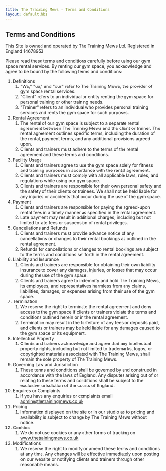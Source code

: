 ```yaml
---
title: The Training Mews - Terms and Conditions
layout: default.hbs
---
```


<div class="mb-5"></div>

<div class="container">

## Terms and Conditions

This Site is owned and operated by The Training Mews Ltd.  Registered in England 14678953

Please read these terms and conditions carefully before using our gym space rental services. By renting our gym space, you acknowledge and agree to be bound by the following terms and conditions:

1. Definitions
   1. "We," "us," and "our" refer to The Training Mews, the provider of gym space rental services.
   1. "Client" refers to an individual or entity renting the gym space for personal training or other training needs.
   1. "Trainer" refers to an individual who provides personal training services and rents the gym space for such purposes.
1. Rental Agreement
   1. The rental of our gym space is subject to a separate rental agreement between The Training Mews and the client or trainer. The rental agreement outlines specific terms, including the duration of the rental, payment terms, and any additional provisions agreed upon.
   1. Clients and trainers must adhere to the terms of the rental agreement and these terms and conditions.
1. Facility Usage
   1. Clients and trainers agree to use the gym space solely for fitness and training purposes in accordance with the rental agreement.
   1. Clients and trainers must comply with all applicable laws, rules, and regulations while using our gym space.
   1. Clients and trainers are responsible for their own personal safety and the safety of their clients or trainees. We shall not be held liable for any injuries or accidents that occur during the use of the gym space.
1. Payment
   1. Clients and trainers are responsible for paying the agreed-upon rental fees in a timely manner as specified in the rental agreement.
   1. Late payment may result in additional charges, including but not limited to late fees or suspension of rental privileges.
1. Cancellations and Refunds
   1. Clients and trainers must provide advance notice of any cancellations or changes to their rental bookings as outlined in the rental agreement.
   1. Refunds for cancellations or changes to rental bookings are subject to the terms and conditions set forth in the rental agreement.
1. Liability and Insurance
   1. Clients and trainers are responsible for obtaining their own liability insurance to cover any damages, injuries, or losses that may occur during the use of the gym space.
   1. Clients and trainers agree to indemnify and hold The Training Mews, its employees, and representatives harmless from any claims, liabilities, damages, or expenses arising from their use of the gym space.
1. Termination
   1. We reserve the right to terminate the rental agreement and deny access to the gym space if clients or trainers violate the terms and conditions outlined herein or in the rental agreement.
   1. Termination may result in the forfeiture of any fees or deposits paid, and clients or trainers may be held liable for any damages caused to the gym space or its equipment.
1. Intellectual Property
   1. Clients and trainers acknowledge and agree that any intellectual property rights, including but not limited to trademarks, logos, or copyrighted materials associated with The Training Mews, shall remain the sole property of The Training Mews.
1. Governing Law and Jurisdiction
   1. These terms and conditions shall be governed by and construed in accordance with the laws of England. Any disputes arising out of or relating to these terms and conditions shall be subject to the exclusive jurisdiction of the courts of England.
1. Enquires or Complaints 
   1. If you have any enquiries or complaints email admin@thetrainingmews.co.uk
1. Pricing
   1. Information displayed on the site or in our studio as to pricing and availability is subject to change by The Training Mews without notice.
1. Cookies
   1. We do not use cookies or any other forms of tracking on www.thetrainingmews.co.uk
1. Modifications
   1. We reserve the right to modify or amend these terms and conditions at any time. Any changes will be effective immediately upon posting on our website or notifying clients and trainers through other reasonable means.

</div>